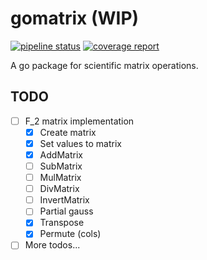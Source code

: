 # gomatrix (WIP)

[![pipeline status](https://git.noc.ruhr-uni-bochum.de/danieljankowski/gomatrix/badges/master/pipeline.svg)](https://git.noc.ruhr-uni-bochum.de/danieljankowski/gomatrix/commits/master)
[![coverage report](https://git.noc.ruhr-uni-bochum.de/danieljankowski/gomatrix/badges/master/coverage.svg)](https://git.noc.ruhr-uni-bochum.de/danieljankowski/gomatrix/commits/master)


A go package for scientific matrix operations.


## TODO

- [ ] F_2 matrix implementation
  - [x] Create matrix
  - [x] Set values to matrix
  - [x] AddMatrix
  - [ ] SubMatrix
  - [ ] MulMatrix
  - [ ] DivMatrix
  - [ ] InvertMatrix
  - [ ] Partial gauss
  - [x] Transpose
  - [x] Permute (cols)
- [ ] More todos...